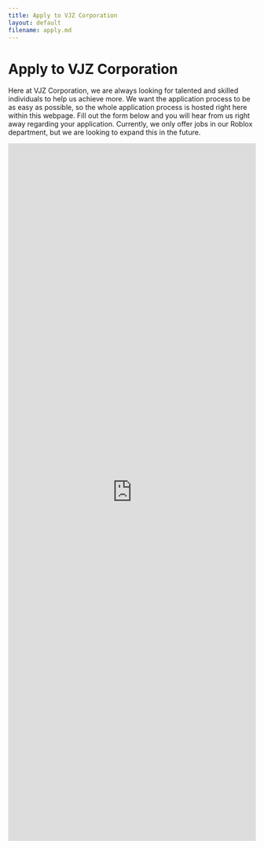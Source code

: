 ```yaml
---
title: Apply to VJZ Corporation
layout: default
filename: apply.md
--- 
```


# Apply to VJZ Corporation

Here at VJZ Corporation, we are always looking for talented and skilled individuals to help us achieve more. We want the application process to be as easy as possible, so the whole application process is hosted right here within this webpage. Fill out the form below and you will hear from us right away regarding your application. Currently, we only offer jobs in our Roblox department, but we are looking to expand this in the future.

<iframe src="https://docs.google.com/forms/d/e/1FAIpQLSdrbgCh185EY48khruxAPh_ZdNbKyVE7nU84Pf2TWeB6ka2wQ/viewform?embedded=true" width="100%" height="1420" frameborder="0" marginheight="0" marginwidth="0">Loading…</iframe>
